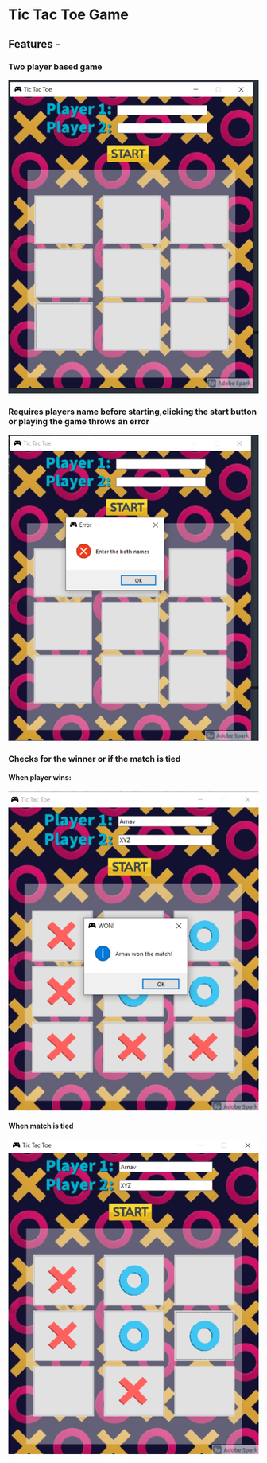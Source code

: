 # Tic Tac Toe Game
## Features -

### Two player based game  
![](/imagesDesc/1.PNG)

### Requires players name before starting,clicking the start button or playing the game throws an error
![](/imagesDesc/no_name_error.PNG)

### Checks for the winner or if the match is tied
#### When player wins:
![](/imagesDesc/5.png)
       
#### When match is tied
![](/imagesDesc/4.png)

